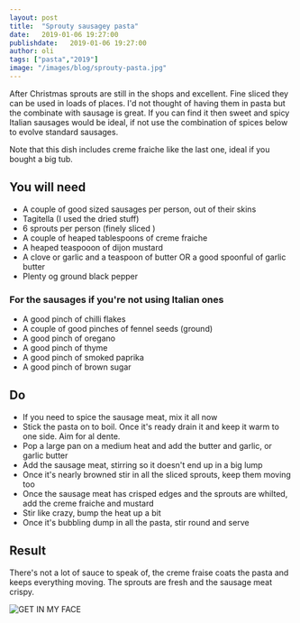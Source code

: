 ```yaml
---
layout: post
title:  "Sprouty sausagey pasta"
date:   2019-01-06 19:27:00
publishdate:   2019-01-06 19:27:00
author: oli
tags: ["pasta","2019"]
image: "/images/blog/sprouty-pasta.jpg"
---
```


After Christmas sprouts are still in the shops and excellent.  Fine sliced they can be used in loads of places.  I'd not thought of having them in pasta but the combinate with sausage is great.  If you can find it then sweet and spicy Italian sausages would be ideal, if not use the combination of spices below to evolve standard sausages.

Note that this dish includes creme fraiche like the last one, ideal if you bought a big tub.

## You will need

* A couple of good sized sausages per person, out of their skins
* Tagitella (I used the dried stuff)
* 6 sprouts per person (finely sliced )
* A couple of heaped tablespoons of creme fraiche
* A heaped teaspooon of dijon mustard
* A clove or garlic and a teaspoon of butter OR a good spoonful of garlic butter
* Plenty og ground black pepper

### For the sausages if you're not using Italian ones

* A good pinch of chilli flakes
* A couple of good pinches of fennel seeds (ground)
* A good pinch of oregano
* A good pinch of thyme
* A good pinch of smoked paprika
* A good pinch of brown sugar

## Do

* If you need to spice the sausage meat, mix it all now
* Stick the pasta on to boil.  Once it's ready drain it and keep it warm to one side.  Aim for al dente.
* Pop a large pan on a medium heat and add the butter and garlic, or garlic butter
* Add the sausage meat, stirring so it doesn't end up in a big lump
* Once it's nearly browned stir in all the sliced sprouts, keep them moving too
* Once the sausage meat has crisped edges and the sprouts are whilted, add the creme fraiche and mustard
* Stir like crazy, bump the heat up a bit
* Once it's bubbling dump in all the pasta, stir round and serve


## Result

There's not a lot of sauce to speak of, the creme fraise coats the pasta and keeps everything moving.  The sprouts are fresh and the sausage meat crispy.

![GET IN MY FACE](/images/blog/sprouty-pasta.jpg)
